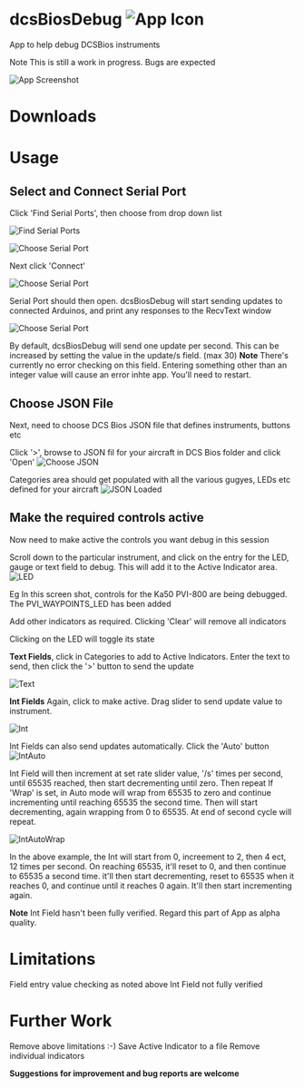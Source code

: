  # dcsBiosDebug  ![App Icon](iconDebugSmall.png)
 
App to help debug DCSBios instruments

Note
This is still a work in progress. Bugs are expected

![App Screenshot](manual/appScreenshot.png)


# Downloads

# Usage

## Select and Connect Serial Port
Click 'Find Serial Ports', then choose from drop down list

![Find Serial Ports](manual/Screenshot_Serial0.png)

![Choose Serial Port](manual/ScreenshotSerial1.png)

Next click 'Connect'

![Choose Serial Port](manual/Screenshot_SerialConnect.png)

Serial Port should then open. dcsBiosDebug will start sending updates to connected Arduinos, and print any responses to the RecvText window

![Choose Serial Port](manual/Screenshot_SerialOpen.png)

By default, dcsBiosDebug will send one update per second. This can be increased by setting the value in the update/s field.
(max 30)
**Note** There's currently no error checking on this field. Entering something other than an integer value will cause an error inhte app. You'll need to restart.

## Choose JSON File
Next, need to choose DCS Bios JSON file that defines instruments, buttons etc 

Click '>', browse to JSON fil for your aircraft in DCS Bios folder and click 'Open'
![Choose JSON](manual/ScreenshotJSON.png)

Categories area should get populated with all the various gugyes, LEDs etc defined for your aircraft
![JSON Loaded](manual/ScreenshotJSONLoaded.png)

## Make the required controls active
Now need to make active the controls you want debug in this session

Scroll down to the particular instrument, and click on the entry for the LED, gauge or text field to debug. This will add it to the Active Indicator area. 
![LED](manual/ScreenshotLED.png)

Eg In this screen shot, controls for the Ka50 PVI-800 are being debugged. The PVI_WAYPOINTS_LED has been added

Add other indicators as required. Clicking 'Clear' will remove all indicators

Clicking on the LED will toggle its state



**Text Fields**, click in Categories to add to Active Indicators. Enter the text to send, then click the '>' button to send the update

![Text](manual/ScreenshotText2.png)

**Int Fields**
Again, click to make active. Drag slider to send update value to instrument.

![Int](manual/ScreenshotInt.png)

Int Fields can also send updates automatically. Click the 'Auto' button
![IntAuto](manual/ScreenshotInt1.png)

Int Field will then increment at set rate slider value, '/s' times per second,  until 65535 reached, then start decrementing until zero. Then repeat
If 'Wrap' is set, in Auto mode will wrap from 65535 to zero and continue incrementing until reaching 65535 the second time. Then will start decrementing, again wrapping from 0 to 65535. At end of second cycle will repeat.

![IntAutoWrap](manual/ScreenshotInt2.png)

In the above example, the Int will start from 0, increement to 2, then 4 ect, 12 times per second. On reaching 65535, it'll reset to 0, and then continue to 65535 a second time. it'll then start decrementing, reset to 65535 when it reaches 0, and continue until it reaches 0 again. It'll then start incrementing again.

**Note** Int Field hasn't been fully verified. Regard this part of App as alpha quality.

# Limitations
Field entry value checking as noted above
Int Field not fully verified


# Further Work
Remove above limitations :-)
Save Active Indicator to a file
Remove individual indicators

**Suggestions for improvement and bug reports are welcome**

